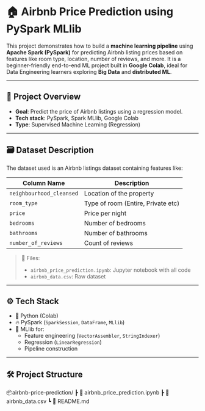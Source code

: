 # 🏠 Airbnb Price Prediction using PySpark MLlib

This project demonstrates how to build a **machine learning pipeline** using **Apache Spark (PySpark)** for predicting Airbnb listing prices based on features like room type, location, number of reviews, and more. It is a beginner-friendly end-to-end ML project built in **Google Colab**, ideal for Data Engineering learners exploring **Big Data** and **distributed ML**.

---

## 📌 Project Overview

- **Goal**: Predict the price of Airbnb listings using a regression model.
- **Tech stack**: PySpark, Spark MLlib, Google Colab
- **Type**: Supervised Machine Learning (Regression)

---

## 🗃️ Dataset Description

The dataset used is an Airbnb listings dataset containing features like:

| Column Name              | Description                        |
|--------------------------|------------------------------------|
| `neighbourhood_cleansed`| Location of the property           |
| `room_type`              | Type of room (Entire, Private etc)|
| `price`                  | Price per night                    |
| `bedrooms`               | Number of bedrooms                 |
| `bathrooms`              | Number of bathrooms                |
| `number_of_reviews`     | Count of reviews                   |

> 📁 Files:
> - `airbnb_price_prediction.ipynb`: Jupyter notebook with all code
> - `airbnb_data.csv`: Raw dataset

---

## ⚙️ Tech Stack

- 🐍 Python (Colab)
- 🔥 PySpark (`SparkSession`, `DataFrame`, `MLlib`)
- 🧪 MLlib for:
  - Feature engineering (`VectorAssembler`, `StringIndexer`)
  - Regression (`LinearRegression`)
  - Pipeline construction

---

## 🛠️ Project Structure
📦airbnb-price-prediction/
┣ 📄 airbnb_price_prediction.ipynb
┣ 📄 airbnb_data.csv
┗ 📄 README.md
